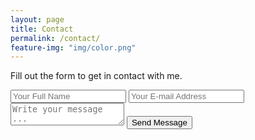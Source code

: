 ```yaml
---
layout: page
title: Contact
permalink: /contact/
feature-img: "img/color.png"
---
```


Fill out the form to get in contact with me.

<form action="https://getsimpleform.com/messages?form_api_token=d4ff8f991782eb21d8b3d10ce2682aec method="post">
  <!-- the redirect_to is optional, the form will redirect to the referrer on submission -->
  <input type='hidden' name='redirect_to' value='http://nickcbrierley.github.io/thank-you/' />
  <input type='text' name='name' placeholder='Your Full Name' />
  <input type='email' name='email' placeholder='Your E-mail Address' />
  <textarea name='message' placeholder='Write your message ...'></textarea>
  <input type='submit' value='Send Message' />
</form>